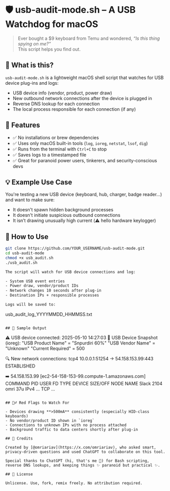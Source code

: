 # 🛡️ usb-audit-mode.sh – A USB Watchdog for macOS

> Ever bought a $9 keyboard from Temu and wondered, *“Is this thing spying on me?”*  
> This script helps you find out.

## 🧠 What is this?

`usb-audit-mode.sh` is a lightweight macOS shell script that watches for USB device plug-ins and logs:

- USB device info (vendor, product, power draw)
- New outbound network connections after the device is plugged in
- Reverse DNS lookup for each connection
- The local process responsible for each connection (if any)

## 🚀 Features

- ✅ No installations or brew dependencies
- ✅ Uses only macOS built-in tools (`log`, `ioreg`, `netstat`, `lsof`, `dig`)
- ✅ Runs from the terminal with `Ctrl+C` to stop
- ✅ Saves logs to a timestamped file
- ✅ Great for paranoid power users, tinkerers, and security-conscious devs

## 💡 Example Use Case

You're testing a new USB device (keyboard, hub, charger, badge reader...) and want to make sure:

- It doesn't spawn hidden background processes
- It doesn't initiate suspicious outbound connections
- It isn’t drawing unusually high current (⚠️ hello hardware keylogger)

## 🧰 How to Use

```bash
git clone https://github.com/YOUR_USERNAME/usb-audit-mode.git
cd usb-audit-mode
chmod +x usb_audit.sh
./usb_audit.sh

The script will watch for USB device connections and log:

- System USB event entries
- Power draw, vendor/product IDs
- Network changes 10 seconds after plug-in
- Destination IPs + responsible processes

Logs will be saved to:
```
usb_audit_log_YYYYMMDD_HHMMSS.txt
```

## 📎 Sample Output

```
⚠️  USB device connected: 2025-05-10 14:27:03
🧪 USB Device Snapshot (ioreg):
  "USB Product Name" = "Snpurdiri 60%"
  "USB Vendor Name" = "Unknown"
  "Current Required" = 500

🔍 New network connections:
  tcp4 10.0.0.1:51254 → 54.158.153.99:443 ESTABLISHED

➡️  54.158.153.99 [ec2-54-158-153-99.compute-1.amazonaws.com]
  COMMAND   PID  USER   FD   TYPE DEVICE SIZE/OFF NODE NAME
  Slack    2104 omri    37u  IPv4  ...   TCP ...
```

## 🕵️‍♂️ Red Flags to Watch For

- Devices drawing **>500mA** consistently (especially HID-class keyboards)
- No vendor/product ID shown in `ioreg`
- Connections to unknown IPs with no process attached
- Background traffic to data centers shortly after plug-in

## 👤 Credits

Created by [@omriariav](https://x.com/omriariav), who asked smart, privacy-driven questions and used ChatGPT to collaborate on this tool.

Special thanks to ChatGPT (hi, that's me 👋) for Bash scripting, reverse DNS lookups, and keeping things ✨ paranoid but practical ✨.

## 📜 License

Unlicense. Use, fork, remix freely. No attribution required.
